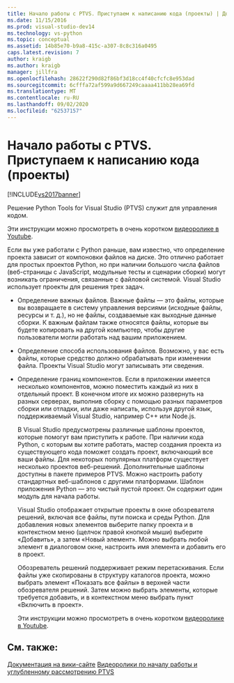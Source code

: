 ```yaml
---
title: Начало работы с PTVS. Приступаем к написанию кода (проекты) | Документы Майкрософт
ms.date: 11/15/2016
ms.prod: visual-studio-dev14
ms.technology: vs-python
ms.topic: conceptual
ms.assetid: 14b85e70-b9a8-415c-a307-8c8c316a0495
caps.latest.revision: 7
author: kraigb
ms.author: kraigb
manager: jillfra
ms.openlocfilehash: 28622f290d82f86bf3d18cc4f40cfcfc8e953dad
ms.sourcegitcommit: 6cfffa72af599a9d667249caaaa411bb28ea69fd
ms.translationtype: MT
ms.contentlocale: ru-RU
ms.lasthandoff: 09/02/2020
ms.locfileid: "62537157"
---
```

# <a name="getting-started-with-ptvs-start-coding-projects"></a>Начало работы с PTVS. Приступаем к написанию кода (проекты)
[!INCLUDE[vs2017banner](../includes/vs2017banner.md)]

Решение Python Tools for Visual Studio (PTVS) служит для управления кодом. 
 
 Эти инструкции можно просмотреть в очень коротком [видеоролике в Youtube](https://www.youtube.com/watch?v=KHPoVpL7zHg&list=PLReL099Y5nRdLgGAdrb_YeTdEnd23s6Ff&index=2). 
 
 Если вы уже работали с Python раньше, вам известно, что определение проекта зависит от компоновки файлов на диске. Это отлично работает для простых проектов Python, но при наличии большого числа файлов (веб-страницы с JavaScript, модульные тесты и сценарии сборки) могут возникать ограничения, связанные с файловой системой. Visual Studio использует проекты для решения трех задач. 
 
- Определение важных файлов. Важные файлы — это файлы, которые вы возвращаете в систему управления версиями (исходные файлы, ресурсы и т. д.), но не файлы, создаваемые как выходные данные сборки. К важным файлам также относятся файлы, которые вы будете копировать на другой компьютер, чтобы другие пользователи могли работать над вашим приложением. 
 
- Определение способа использования файлов. Возможно, у вас есть файлы, которые средство должно обрабатывать при изменении файла. Проекты Visual Studio могут записывать эти сведения. 
 
- Определение границ компонентов. Если в приложении имеется несколько компонентов, можно поместить каждый из них в отдельный проект. В конечном итоге их можно развернуть на разных серверах, выполнив сборку с помощью разных параметров сборки или отладки, или даже написать, используя другой язык, поддерживаемый Visual Studio, например C++ или Node.js. 
 
  В Visual Studio предусмотрены различные шаблоны проектов, которые помогут вам приступить к работе. При наличии кода Python, с которым вы хотите работать, мастер создания проекта из существующего кода поможет создать проект, включающий все ваши файлы. Для некоторых популярных платформ существует несколько проектов веб-решений. Дополнительные шаблоны доступны в пакете примеров PTVS. Можно настроить работу стандартных веб-шаблонов с другими платформами. Шаблон приложения Python — это чистый пустой проект. Он содержит один модуль для начала работы. 
 
  Visual Studio отображает открытые проекты в окне обозревателя решений, включая все файлы, пути поиска и среды Python. Для добавления новых элементов выберите папку проекта и в контекстном меню (щелчок правой кнопкой мыши) выберите «Добавить», а затем «Новый элемент». Можно выбрать любой элемент в диалоговом окне, настроить имя элемента и добавить его в проект. 
 
  Обозреватель решений поддерживает режим перетаскивания. Если файлы уже скопированы в структуру каталогов проекта, можно выбрать элемент «Показать все файлы» в верхней части обозревателя решений. Затем можно выбрать элементы, которые требуется добавить, и в контекстном меню выбрать пункт «Включить в проект». 
 
  Эти инструкции можно просмотреть в очень коротком [видеоролике в Youtube](https://www.youtube.com/watch?v=KHPoVpL7zHg&list=PLReL099Y5nRdLgGAdrb_YeTdEnd23s6Ff&index=2). 
 
## <a name="see-also"></a>См. также: 
 [Документация на вики-сайте](https://github.com/Microsoft/PTVS/wiki/Projects) [Видеоролики по началу работы и углубленному рассмотрению PTVS](https://www.youtube.com/playlist?list=PLReL099Y5nRdLgGAdrb_YeTdEnd23s6Ff)
